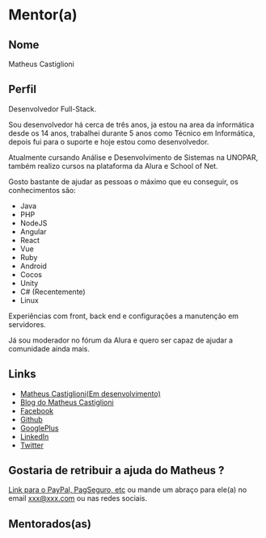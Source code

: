 # Mentor(a)

## Nome

Matheus Castiglioni

## Perfil

Desenvolvedor Full-Stack.

Sou desenvolvedor há cerca de três anos, ja estou na area da informática desde os 14 anos, trabalhei durante 5 anos como Técnico em Informática, depois fui para o suporte e hoje estou como desenvolvedor.

Atualmente cursando Análise e Desenvolvimento de Sistemas na UNOPAR, também realizo cursos na plataforma da Alura e School of Net.

Gosto bastante de ajudar as pessoas o máximo que eu conseguir, os conhecimentos são:

- Java
- PHP
- NodeJS
- Angular
- React
- Vue
- Ruby
- Android
- Cocos
- Unity
- C# (Recentemente)
- Linux

Experiências com front, back end e configurações a manutenção em servidores.

Já sou moderador no fórum da Alura e quero ser capaz de ajudar a comunidade ainda mais.

## Links

* [Matheus Castiglioni(Em desenvolvimento)](http://www.matheuscastiglioni.com.br/)
* [Blog do Matheus Castiglioni](http://blog.matheuscastiglioni.com.br/)
* [Facebook](https://www.facebook.com/matheus.castiglioni.5)
* [Github](https://github.com/mahenrique94)
* [GooglePlus](https://plus.google.com/116607343343494563581)
* [LinkedIn](https://www.linkedin.com/in/matheus-castiglioni-7aa105114/)
* [Twitter](https://twitter.com/mahenrique94)

## Gostaria de retribuir a ajuda do Matheus ?

[Link para o PayPal, PagSeguro, etc](link) ou mande um abraço para ele(a) no email xxx@xxx.com ou nas redes sociais.

## Mentorados(as)